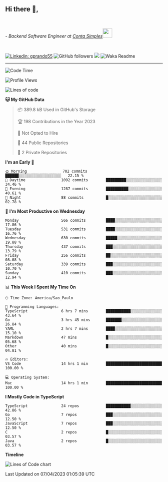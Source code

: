 <h2>Hi there  👋,</h2> </br>

<p><em>- Backend Software Engineer at <a href="https://contasimples.com">Conta Simples</a><img src="https://media.giphy.com/media/WUlplcMpOCEmTGBtBW/giphy.gif" width="30"> 
</em></p></br>


[![Linkedin: gprando55](https://img.shields.io/badge/-gprando55-blue?style=flat-square&logo=Linkedin&logoColor=white&link=https://www.linkedin.com/in/gprando55/)](https://www.linkedin.com/in/gprando55)
![GitHub followers](https://img.shields.io/github/followers/gprando55?label=Follow&style=social)
![](https://visitor-badge.glitch.me/badge?page_id=gprando55.gprando55)
![Waka Readme](https://github.com/gprando55/gprando55/workflows/Waka%20Readme/badge.svg)

---
<!--START_SECTION:waka-->
![Code Time](http://img.shields.io/badge/Code%20Time-2%2C309%20hrs%2056%20mins-blue)

![Profile Views](http://img.shields.io/badge/Profile%20Views-37-blue)

![Lines of code](https://img.shields.io/badge/From%20Hello%20World%20I%27ve%20Written-3.1%20million%20lines%20of%20code-blue)

**🐱 My GitHub Data** 

> 📦 389.8 kB Used in GitHub's Storage 
 > 
> 🏆 198 Contributions in the Year 2023
 > 
> 🚫 Not Opted to Hire
 > 
> 📜 44 Public Repositories 
 > 
> 🔑 2 Private Repositories 
 > 
**I'm an Early 🐤** 

```text
🌞 Morning                702 commits         ██████░░░░░░░░░░░░░░░░░░░   22.15 % 
🌆 Daytime                1092 commits        █████████░░░░░░░░░░░░░░░░   34.46 % 
🌃 Evening                1287 commits        ██████████░░░░░░░░░░░░░░░   40.61 % 
🌙 Night                  88 commits          █░░░░░░░░░░░░░░░░░░░░░░░░   02.78 % 
```
📅 **I'm Most Productive on Wednesday** 

```text
Monday                   566 commits         ████░░░░░░░░░░░░░░░░░░░░░   17.86 % 
Tuesday                  531 commits         ████░░░░░░░░░░░░░░░░░░░░░   16.76 % 
Wednesday                630 commits         █████░░░░░░░░░░░░░░░░░░░░   19.88 % 
Thursday                 437 commits         ███░░░░░░░░░░░░░░░░░░░░░░   13.79 % 
Friday                   256 commits         ██░░░░░░░░░░░░░░░░░░░░░░░   08.08 % 
Saturday                 339 commits         ███░░░░░░░░░░░░░░░░░░░░░░   10.70 % 
Sunday                   410 commits         ███░░░░░░░░░░░░░░░░░░░░░░   12.94 % 
```


📊 **This Week I Spent My Time On** 

```text
🕑︎ Time Zone: America/Sao_Paulo

💬 Programming Languages: 
TypeScript               6 hrs 7 mins        ███████████░░░░░░░░░░░░░░   43.64 % 
Go                       3 hrs 45 mins       ███████░░░░░░░░░░░░░░░░░░   26.84 % 
YAML                     2 hrs 7 mins        ████░░░░░░░░░░░░░░░░░░░░░   15.10 % 
Markdown                 47 mins             █░░░░░░░░░░░░░░░░░░░░░░░░   05.68 % 
Other                    40 mins             █░░░░░░░░░░░░░░░░░░░░░░░░   04.81 % 

🔥 Editors: 
VS Code                  14 hrs 1 min        █████████████████████████   100.00 % 

💻 Operating System: 
Mac                      14 hrs 1 min        █████████████████████████   100.00 % 
```

**I Mostly Code in TypeScript** 

```text
TypeScript               24 repos            ███████████░░░░░░░░░░░░░░   42.86 % 
Go                       7 repos             ███░░░░░░░░░░░░░░░░░░░░░░   12.50 % 
JavaScript               7 repos             ███░░░░░░░░░░░░░░░░░░░░░░   12.50 % 
C                        2 repos             █░░░░░░░░░░░░░░░░░░░░░░░░   03.57 % 
Java                     2 repos             █░░░░░░░░░░░░░░░░░░░░░░░░   03.57 % 
```



**Timeline**

![Lines of Code chart](https://raw.githubusercontent.com/prandogabriel/prandogabriel/master/assets/bar_graph.png)


 Last Updated on 07/04/2023 01:05:39 UTC
<!--END_SECTION:waka-->
